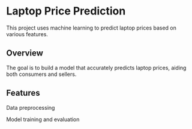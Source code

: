 # Laptop Price Prediction

This project uses machine learning to predict laptop prices based on various features.

## Overview

The goal is to build a model that accurately predicts laptop prices, aiding both consumers and sellers.

## Features

Data preprocessing

Model training and evaluation
